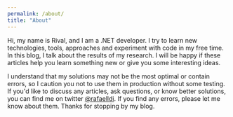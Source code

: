 ```yaml
---
permalink: /about/
title: "About"
---
```


Hi, my name is Rival, and I am a .NET developer. I try to learn new technologies, tools, approaches and experiment with code in my free time. In this blog, I talk about the results of my research. I will be happy if these articles help you learn something new or give you some interesting ideas. 

I understand that my solutions may not be the most optimal or contain errors, so I caution you not to use them in production without some testing. If you'd like to discuss any articles, ask questions, or know better solutions, you can find me on twitter [@rafaelldi](https://twitter.com/rafaelldi/). If you find any errors, please let me know about them. Thanks for stopping by my blog.